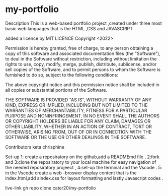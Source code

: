 # my-portfolio
Description 
This is a web-based portfolio project ,created under three most basic web languages that is the HTML ,CSS and JAVASCRIPT

added a licence by MIT LICENCE 
Copyright <2022> <chrisphine>

Permission is hereby granted, free of charge, to any person obtaining a copy of this software and associated documentation files (the "Software"), to deal in the Software without restriction, including without limitation the rights to use, copy, modify, merge, publish, distribute, sublicense, and/or sell copies of the Software, and to permit persons to whom the Software is furnished to do so, subject to the following conditions:

The above copyright notice and this permission notice shall be included in all copies or substantial portions of the Software.

THE SOFTWARE IS PROVIDED "AS IS", WITHOUT WARRANTY OF ANY KIND, EXPRESS OR IMPLIED, INCLUDING BUT NOT LIMITED TO THE WARRANTIES OF MERCHANTABILITY, FITNESS FOR A PARTICULAR PURPOSE AND NONINFRINGEMENT. IN NO EVENT SHALL THE AUTHORS OR COPYRIGHT HOLDERS BE LIABLE FOR ANY CLAIM, DAMAGES OR OTHER LIABILITY, WHETHER IN AN ACTION OF CONTRACT, TORT OR OTHERWISE, ARISING FROM, OUT OF OR IN CONNECTION WITH THE SOFTWARE OR THE USE OR OTHER DEALINGS IN THE SOFTWARE.


Contributors
  keta chrisphine 
  
  Set-up
 1: create a reposiratory on the github,add a READMEmd file ,
  2:fork  and 
  3:clone the reposiratory to your local machine for easy navigation of the needed reposiratory projeect ,
  4:set-up the terminal and the Vscode .
 5: in the Vscode create a web -broswer display content that is the index.html,add aindex.css for layout formatting and lastly Javascript codes .
 
  live-link
  gh repo clone cater20/my-portfolio
  
